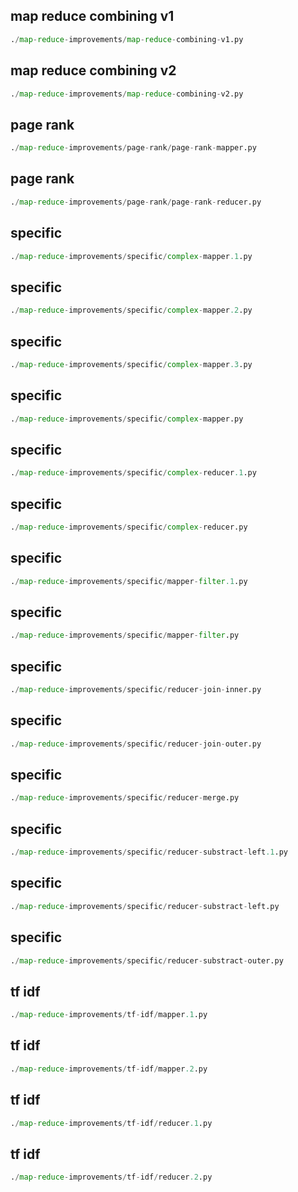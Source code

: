 
## map reduce combining v1
```python
./map-reduce-improvements/map-reduce-combining-v1.py
```


## map reduce combining v2
```python
./map-reduce-improvements/map-reduce-combining-v2.py
```


## page rank
```python
./map-reduce-improvements/page-rank/page-rank-mapper.py
```


## page rank
```python
./map-reduce-improvements/page-rank/page-rank-reducer.py
```


## specific
```python
./map-reduce-improvements/specific/complex-mapper.1.py
```


## specific
```python
./map-reduce-improvements/specific/complex-mapper.2.py
```


## specific
```python
./map-reduce-improvements/specific/complex-mapper.3.py
```


## specific
```python
./map-reduce-improvements/specific/complex-mapper.py
```


## specific
```python
./map-reduce-improvements/specific/complex-reducer.1.py
```


## specific
```python
./map-reduce-improvements/specific/complex-reducer.py
```


## specific
```python
./map-reduce-improvements/specific/mapper-filter.1.py
```


## specific
```python
./map-reduce-improvements/specific/mapper-filter.py
```


## specific
```python
./map-reduce-improvements/specific/reducer-join-inner.py
```


## specific
```python
./map-reduce-improvements/specific/reducer-join-outer.py
```


## specific
```python
./map-reduce-improvements/specific/reducer-merge.py
```


## specific
```python
./map-reduce-improvements/specific/reducer-substract-left.1.py
```


## specific
```python
./map-reduce-improvements/specific/reducer-substract-left.py
```


## specific
```python
./map-reduce-improvements/specific/reducer-substract-outer.py
```


## tf idf
```python
./map-reduce-improvements/tf-idf/mapper.1.py
```


## tf idf
```python
./map-reduce-improvements/tf-idf/mapper.2.py
```


## tf idf
```python
./map-reduce-improvements/tf-idf/reducer.1.py
```


## tf idf
```python
./map-reduce-improvements/tf-idf/reducer.2.py
```

